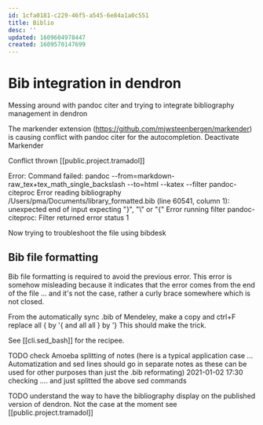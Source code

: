 ```yaml
---
id: 1cfa0181-c229-46f5-a545-6e84a1a0c551
title: Biblio
desc: ''
updated: 1609604978447
created: 1609570147699
---
```


# Bib integration in dendron 

Messing around with pandoc citer and trying to integrate bibliography management in dendron


The markender extension (https://github.com/mjwsteenbergen/markender) is causing conflict with pandoc citer for the autocompletion.
Deactivate Markender



Conflict thrown  [[public.project.tramadol]] 

Error: Command failed: pandoc --from=markdown-raw_tex+tex_math_single_backslash --to=html --katex --filter pandoc-citeproc
Error reading bibliography /Users/pma/Documents/library_formatted.bib (line 60541, column 1):
unexpected end of input
expecting "}", "\\" or "{"
Error running filter pandoc-citeproc:
Filter returned error status 1

Now trying to troubleshoot the file using bibdesk


## Bib file formatting 

Bib file formatting is required to avoid the previous error. This error is somehow misleading because it indicates that the error comes from the end of the file ... and it's not the case, rather a curly brace somewhere which is not closed.

From the automatically sync .bib of Mendeley, make a copy and ctrl+F replace all \{ by \'{ and all all \} by \'}
This should make the trick.

See [[cli.sed_bash]] for the recipee.



TODO check Amoeba splitting of notes (here is a typical application case ... Automatization and sed lines should go in separate notes as these can be used for other purposes than just the .bib reformating) 2021-01-02 17:30 checking .... and just splitted the above sed commands






TODO understand the way to have the bibliography display on the published version of dendron. Not the case at the moment see [[public.project.tramadol]]


